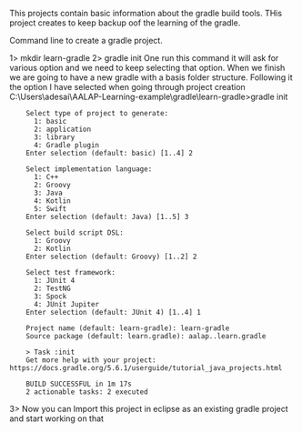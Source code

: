 This projects contain basic information about the gradle build tools.
THis project creates to keep backup oof the learning of the gradle.


Command line to create a gradle project.

1> mkdir learn-gradle
2> gradle init
	  One run this command it will ask for various option and we need to keep selecting that option. When we finish we are going to have a new gradle with a basis folder structure.
	  Following it the option I have selected when going through project creation
	  C:\Users\adesai\AALAP-Learning-example\gradle\learn-gradle>gradle init

		Select type of project to generate:
		  1: basic
		  2: application
		  3: library
		  4: Gradle plugin
		Enter selection (default: basic) [1..4] 2

		Select implementation language:
		  1: C++
		  2: Groovy
		  3: Java
		  4: Kotlin
		  5: Swift
		Enter selection (default: Java) [1..5] 3

		Select build script DSL:
		  1: Groovy
		  2: Kotlin
		Enter selection (default: Groovy) [1..2] 2

		Select test framework:
		  1: JUnit 4
		  2: TestNG
		  3: Spock
		  4: JUnit Jupiter
		Enter selection (default: JUnit 4) [1..4] 1

		Project name (default: learn-gradle): learn-gradle
		Source package (default: learn.gradle): aalap..learn.gradle

		> Task :init
		Get more help with your project: https://docs.gradle.org/5.6.1/userguide/tutorial_java_projects.html

		BUILD SUCCESSFUL in 1m 17s
		2 actionable tasks: 2 executed

3> Now you can Import this project in eclipse as an existing gradle project and start working on that